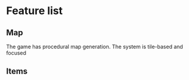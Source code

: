 # Feature list

## Map

The game has procedural map generation. The system is tile-based and focused

## Items

## 